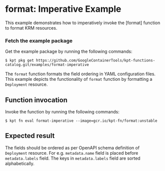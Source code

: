 # format: Imperative Example

This example demonstrates how to imperatively invoke the [format] function to
format KRM resources.

### Fetch the example package

Get the example package by running the following commands:

```shell
$ kpt pkg get https://github.com/GoogleContainerTools/kpt-functions-catalog.git/examples/format-imperative
```

The `format` function formats the field ordering in YAML configuration files.
This example depicts the functionality of `format` function by formatting a
`Deployment` resource.

## Function invocation

Invoke the function by running the following commands:

```shell
$ kpt fn eval format-imperative --image=gcr.io/kpt-fn/format:unstable
```

## Expected result

The fields should be ordered as per OpenAPI schema definition of `Deployment`
resource. For e.g. `metadata.name` field is placed before `metadata.labels`
field. The keys in `metadata.labels` field are sorted alphabetically.
